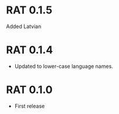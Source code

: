 # RAT 0.1.5

Added Latvian

# RAT 0.1.4

* Updated to lower-case language names. 

# RAT 0.1.0

* First release
